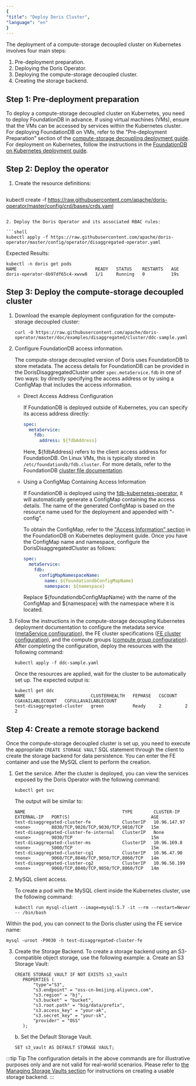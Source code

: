 ```yaml
---
{
"title": "Deploy Doris Cluster",
"language": "en"
}
---
```


<!-- 
Licensed to the Apache Software Foundation (ASF) under one
or more contributor license agreements.  See the NOTICE file
distributed with this work for additional information
regarding copyright ownership.  The ASF licenses this file
to you under the Apache License, Version 2.0 (the
"License"); you may not use this file except in compliance
with the License.  You may obtain a copy of the License at

  http://www.apache.org/licenses/LICENSE-2.0

Unless required by applicable law or agreed to in writing,
software distributed under the License is distributed on an
"AS IS" BASIS, WITHOUT WARRANTIES OR CONDITIONS OF ANY
KIND, either express or implied.  See the License for the
specific language governing permissions and limitations
under the License.
-->

The deployment of a compute-storage decoupled cluster on Kubernetes involves four main steps:
1. Pre-deployment preparation.
2. Deploying the Doris Operator.
3. Deploying the compute-storage decoupled cluster.
4. Creating the storage backend.

## Step 1: Pre-deployment preparation

To deploy a compute-storage decoupled cluster on Kubernetes, you need to deploy FoundationDB in advance. If using virtual machines (VMs), ensure that the VMs can be accessed by services within the Kubernetes cluster. For deploying FoundationDB on VMs, refer to the "Pre-deployment Preparation" section of the [compute-storage decoupling deployment guide](../../../../compute-storage-decoupled/before-deployment.md). For deployment on Kubernetes, follow the instructions in the [FoundationDB on Kubernetes deployment guide](install-fdb.md).

## Step 2: Deploy the operator

1. Create the resource definitions:

   ```shell
  kubectl create -f https://raw.githubusercontent.com/apache/doris-operator/master/config/crd/bases/crds.yaml
   ```

2. Deploy the Doris Operator and its associated RBAC rules:

  ```shell
  kubectl apply -f https://raw.githubusercontent.com/apache/doris-operator/master/config/operator/disaggregated-operator.yaml
  ```
  
  Expected Results:
  
  ```shell
  kubectl -n doris get pods
  NAME                              READY   STATUS    RESTARTS   AGE
  doris-operator-6b97df65c4-xwvw8   1/1     Running   0          19s
  ```

## Step 3: Deploy the compute-storage decoupled cluster

1. Download the example deployment configuration for the compute-storage decoupled cluster:

   ```shell
   curl -O https://raw.githubusercontent.com/apache/doris-operator/master/doc/examples/disaggregated/cluster/ddc-sample.yaml
   ```

2. Configure FoundationDB access information.

   The compute-storage decoupled version of Doris uses FoundationDB to store metadata. The access details for FoundationDB can be provided in the DorisDisaggregatedCluster under `spec.metaService.fdb` in one of two ways: by directly specifying the access address or by using a ConfigMap that includes the access information.

   - Direct Access Address Configuration

     If FoundationDB is deployed outside of Kubernetes, you can specify its access address directly:

     ```yaml
     spec:
       metaService:
         fdb:
           address: ${fdbAddress}
     ```

     Here, ${fdbAddress} refers to the client access address for FoundationDB. On Linux VMs, this is typically stored in `/etc/foundationdb/fdb.cluster`. For more details, refer to the FoundationDB [cluster file documentation](https://apple.github.io/foundationdb/administration.html#foundationdb-cluster-file).
 
   - Using a ConfigMap Containing Access Information

     If FoundationDB is deployed using the [fdb-kubernetes-operator](https://github.com/FoundationDB/fdb-kubernetes-operator), it will automatically generate a ConfigMap containing the access details. The name of the generated ConfigMap is based on the resource name used for the deployment and appended with "-config".

     To obtain the ConfigMap, refer to the ["Access Information" section](install-fdb.md#retrieve-the-configmap-containing-foundationdb-access-information) in the FoundationDB on Kubernetes deployment guide. Once you have the ConfigMap name and namespace, configure the DorisDisaggregatedCluster as follows:

     ```yaml
     spec:
       metaService:
         fdb:
           configMapNamespaceName:
             name: ${foundationdbConfigMapName}
             namespace: ${namespace}
     ```

     Replace ${foundationdbConfigMapName} with the name of the ConfigMap and ${namespace} with the namespace where it is located.

3. Follow the instructions in the compute-storage decoupling Kubernetes deployment documentation to configure the metadata service ([metaService configuration](config-ms.md)), the FE cluster specifications ([FE cluster configuration](config-fe.md)), and the compute groups ([compute group configuration](config-cg.md)). After completing the configuration, deploy the resources with the following command:

   ```shell
   kubectl apply -f ddc-sample.yaml
   ```
 
   Once the resources are applied, wait for the cluster to be automatically set up. The expected output is:
  
   ```shell
   kubectl get ddc
   NAME                         CLUSTERHEALTH   FEPHASE   CGCOUNT   CGAVAILABLECOUNT   CGFULLAVAILABLECOUNT
   test-disaggregated-cluster   green           Ready     2         2                  2
   ```

## Step 4: Create a remote storage backend

Once the compute-storage decoupled cluster is set up, you need to execute the appropriate `CREATE STORAGE VAULT` SQL statement through the client to create the storage backend for data persistence. You can enter the FE container and use the MySQL client to perform the creation.

1. Get the service.
   After the cluster is deployed, you can view the services exposed by the Doris Operator with the following command:
  
   ```shell
   kubectl get svc
   ```
  
   The output will be similar to:
  
   ```shell
   NAME                                     TYPE        CLUSTER-IP     EXTERNAL-IP   PORT(S)                               AGE
   test-disaggregated-cluster-fe            ClusterIP   10.96.147.97   <none>        8030/TCP,9020/TCP,9030/TCP,9010/TCP   15m
   test-disaggregated-cluster-fe-internal   ClusterIP   None           <none>        9030/TCP                              15m
   test-disaggregated-cluster-ms            ClusterIP   10.96.169.8    <none>        5000/TCP                              15m
   test-disaggregated-cluster-cg1           ClusterIP   10.96.47.90    <none>        9060/TCP,8040/TCP,9050/TCP,8060/TCP   14m
   test-disaggregated-cluster-cg2           ClusterIP   10.96.50.199   <none>        9060/TCP,8040/TCP,9050/TCP,8060/TCP   14m
   ```

2. MySQL client access.

   To create a pod with the MySQL client inside the Kubernetes cluster, use the following command:
 
   ```shell
   kubectl run mysql-client --image=mysql:5.7 -it --rm --restart=Never -- /bin/bash
   ```
 
  Within the pod, you can connect to the Doris cluster using the FE service name:
 
  ```shell
  mysql -uroot -P9030 -h test-disaggregated-cluster-fe 
  ```

3. Create the Storage Backend.
   To create a storage backend using an S3-compatible object storage, use the following example:
   a. Create an S3 Storage Vault:
      ```mysql
      CREATE STORAGE VAULT IF NOT EXISTS s3_vault
         PROPERTIES (
             "type"="S3",
             "s3.endpoint" = "oss-cn-beijing.aliyuncs.com",
             "s3.region" = "bj",
             "s3.bucket" = "bucket",
             "s3.root.path" = "big/data/prefix",
             "s3.access_key" = "your-ak",
             "s3.secret_key" = "your-sk",
             "provider" = "OSS" 
         );
      ```

   b. Set the Default Storage Vault.
   ```mysql
   SET s3_vault AS DEFAULT STORAGE VAULT;
   ```

:::tip Tip
The configuration details in the above commands are for illustrative purposes only and are not valid for real-world scenarios. Please refer to [the Managing Storage Vaults section](../../../../compute-storage-decoupled/managing-storage-vault.md) for instructions on creating a usable storage backend.
:::

